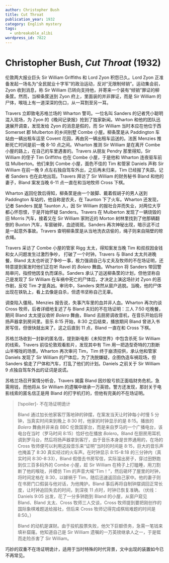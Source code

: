 ```yaml
---
author: Christopher Bush
title: Cut Throat
publication_year: 1932
category: English mystery
tags:
  - unbreakable_alibi
wordpress_id: 7822
---
```


# Christopher Bush, <i>Cut Throat</i> (1932)

伦敦两大报业巨头 Sir William Griffiths 和 Lord Zyon 积怨已久。Lord Zyon 正准备发起一场名为“全民就业十字军”的政治运动，反对“无限制倾销”。运动集会前，Zyon 收到消息，称 Sir William 已转向支持他，并寄来一个装有“倾销”罪证的柳条筐。然而，当柳条筐送到 Zyon 府上，里面装的并非罪证，而是 Sir William 的尸体，喉咙上有一道深深的伤口，从一耳割至另一耳。

Travers 立即致电苏格兰场的 Wharton 警司。一位名叫 Sanders 的记者凭小聪明混入现场，为 Zyon 的《晚间记录报》抢到了独家新闻。Wharton 和他的团队迅速展开调查，发现发给 Zyon 的消息是假的，而 Sir William 当时本应在他位于西 Somerset 郡 Mulberton 的乡间别墅 Combe 小屋。柳条筐是从 Paddington 车站由一辆出租车运至 Covent 花园，再由另一辆出租车运送的。法医 Menzies 推断死亡时间是前一晚 8-10 点之间。Wharton 推测 Sir William 是在离开 Combe 小屋的路上，在自己的车里遇害的。Travers 从朋友 Pendry 那里得知，Sir William 的侄子 Tim Griffiths 也在 Combe 小屋，于是他和 Wharton 连夜驱车前往 Mulberton。他们来到 Combe 小屋，面色不佳的 Tim 和管家 Daniels 声称 Sir William 在前一晚 9 点左右独自驾车外出，之后再未归来，Tim 已经报了失踪。记者 Sanders 也在此地出现。Travers 拜访了 Sir William 的财务秘书 Bland 和他的妻子，Bland 案发当晚 6-11 点一直在和当地牧师 Cross 下棋。

Wharton 返回伦敦后得知，柳条筐是由一个跛脚、戴着假胡子的男人送到 Paddington 车站的，他自称是农夫，在 Taunton 下了火车。Wharton 还发现，记者 Sanders 就是 Taunton 人，因 Sir William 的报社合并而失业，对两位大亨都心怀怨恨，于是开始怀疑 Sanders。Travers 在 Mulberton 发现了一辆烧毁的旧 Morris 汽车，接着又在 Sir William 家附近的 Morton 树林里找到了他那辆翻倒的 Buxton 汽车，车窗破碎，血迹斑斑。Sanders 再次神秘出现，暗示这不过是一起意外事故。Travers 查明柳条筐是从当地洗衣店偷的，绳子则来自隔壁的晾衣绳。

Travers 采访了 Combe 小屋的管家 Rigg 太太，得知案发当晚 Tim 和叔叔因金钱和女人问题发生过激烈争吵， 打破了一个时钟。Travers 与 Bland 太太共进晚餐，Bland 太太也听说了争吵一事，极力强调自己与丈夫及牧师的不在场证明，还特意提到案发时他们正在听 Ravel 的 <i>Bolero</i> 舞曲。Wharton 将 Sanders 带回警局审问，指控他因复仇而谋杀。Sanders 承认了运送柳条筐的计划，但他坚称自己是发现了 Sir William 在车祸中死亡的尸体后，才决定上演这场针对 Zyon 的恶作剧，反咬 Tim 才是真凶。审讯中，Sanders 突然从窗户逃脱。当晚，他的尸体出现在铁轨上，看上去像是自杀，但遗书坚称自己无辜。

调查陷入僵局。Menzies 报告说，失事汽车里的血并非人血。Wharton 再次约谈 Cross 牧师，后者详细地复述了与 Bland 夫妇的不在场证明：三人 7:50 吃晚餐，期间 Bland 太太提议收听 <i>Bolero</i> 舞曲，Bland 去厨房调收音机，在音乐开始后将扬声器拿到房间里。音乐 8:15 开始，8:30 之后结束，播放期间 Bland 曾进入书房写信，但很快就出来了。这之后直到 11 点，Bland 一直在和 Cross 下棋。

苏格兰场收到一封新的匿名信，提到新电影《未知世界》中包含杀死 Sir William 的线索。Travers 前往伦敦观看影片，发现其中有 Tim 用一把造型奇特的刀割断山羊喉咙的场景。Wharton 再次审问 Tim，Tim 终于崩溃招供，承认他和管家 Daniels 发现了 Sir William 的尸体后，为了洗脱嫌疑，企图伪造车祸现场，但 Sanders 偷走了尸体和汽车，打乱了他们的计划。Daniels 之前关于 Sir William 9 点独自驾车外出的证词是说谎。

苏格兰场召开案情分析会，Travers 揭露 Bland 因炒股亏损正面临财务危机，急需用钱，而他将从 Sir William 的遗嘱中继承一万英镑。警方还发现，那封关于电影线索的匿名信正是用 Bland 的打字机打的，但他有完美的不在场证明。

> [!spoiler]- 不在场证明诡计
> 
> Bland 通过加长他家客厅落地钟的钟摆，在案发当天让时钟每小时慢 5 分钟，当真实时间来到晚上 8:30 时，他家的时钟显示的是 8:15。播放的 <i>Bolero</i> 舞曲并非来自 BBC 伦敦国家台，而是来自罗马的一个广播电台，该电台在当时（罗马时间 8:15）恰好也在播放 <i>Bolero</i>。Bland 在厨房用耳机调到罗马台，然后将扬声器拿到客厅，由于音乐本身是世界通用的，在场的 Cross 牧师便可以利用这段音乐来“证明”当时的时间是 8:15，巨大的音乐声也掩盖了 8:30 真实经过的火车声。在时钟显示 8:15-8:18 的三分钟内（真实时间 8:30-8:33），Bland 假借去书房写信，实际溜出房子，穿过田野跑到仅三百多码外的 Combe 小屋，趁 Sir William 在椅子上打瞌睡，用刀割断了他的喉咙，并模仿 Tim 的声音大喊“Tim！”，然后砸坏了屋里的时钟，将时间定格在 8:30，以嫁祸于 Tim，随后迅速返回自己家中。他的妻子则在书房门口假装与他对话，为他掩护。Bland 事后再将自制钟摆调回正常长度，让时钟追回失去的时间，到深夜 11 点时，时钟已恢复准确。（伏线：Daniels 9:05 出发，花了一分多钟跑到 Bland 的小屋，从窗户窥见 Bland、Bland 太太、Cross 牧师三人交谈，Cross 牧师提到要把刚创作的国际象棋难题送给报社，但后来 Cross 牧师记得完成棋局难题的时间是 8:50。）
> 
> Bland 的动机是谋财。由于投机股票失败，他欠下巨额债务，急需一笔钱来填补窟窿。他知道自己是 Sir William 遗嘱的一万英镑继承人之一，于是铤而走险杀害了 Sir William。

巧妙的双重不在场证明诡计，适用于当时特殊的时代背景，文中出现的装置如今已不再常见。
